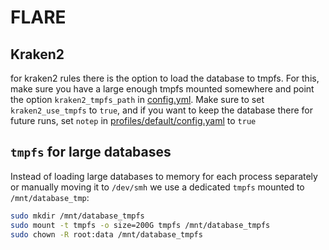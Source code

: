 # FLARE

## Kraken2

for kraken2 rules there is the option to load the database to tmpfs. For this, make sure you have a large enough tmpfs mounted somewhere and point the option `kraken2_tmpfs_path` in [config.yml](config/config.yml#L4).
Make sure to set `kraken2_use_tmpfs` to `true`, and if you want to keep the database there for future runs, set `notep` in [profiles/default/config.yaml](profiles/default/config.yaml#L2) to `true`

## `tmpfs` for large databases

Instead of loading large databases to memory for each process separately or manually moving it to `/dev/smh` we use a dedicated `tmpfs` mounted to `/mnt/database_tmp`:

```bash
sudo mkdir /mnt/database_tmpfs
sudo mount -t tmpfs -o size=200G tmpfs /mnt/database_tmpfs
sudo chown -R root:data /mnt/database_tmpfs
```